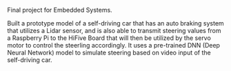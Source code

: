 Final project for Embedded Systems.

Built a prototype model of a self-driving car
that has an auto braking system that utilizes a Lidar
sensor, and is also able to transmit steering values from
a Raspberry Pi to the HiFive Board that will then be utilized
by the servo motor to control the steerling accordingly. It uses a pre-trained DNN (Deep Neural Network) model to simulate steering based on video input of the self-driving car.
